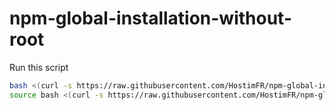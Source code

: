 # npm-global-installation-without-root
Run this script
```bash
bash <(curl -s https://raw.githubusercontent.com/HostimFR/npm-global-installation-without-root/main/script.sh) 
source bash <(curl -s https://raw.githubusercontent.com/HostimFR/npm-global-installation-without-root/main/script.sh)
```
